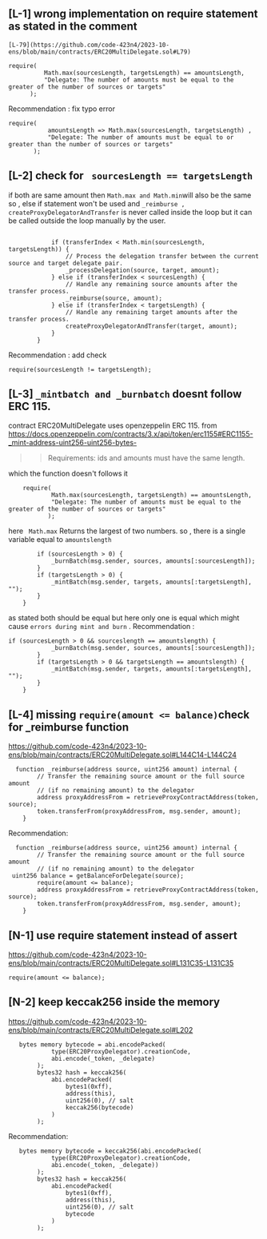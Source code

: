 ## [L-1] wrong implementation on require statement as stated in the comment 
    [L-79](https://github.com/code-423n4/2023-10-ens/blob/main/contracts/ERC20MultiDelegate.sol#L79)
  ```
 require(
            Math.max(sourcesLength, targetsLength) == amountsLength,
            "Delegate: The number of amounts must be equal to the greater of the number of sources or targets"
        );
```
Recommendation : fix typo error 
 ```
require(
            amountsLength => Math.max(sourcesLength, targetsLength) ,
            "Delegate: The number of amounts must be equal to or  greater than the number of sources or targets"
        );
```
## [L-2] check for `` sourcesLength == targetsLength``
if both are same amount then `` Math.max and Math.min ``will also be the same so , else if statement won't be used and `` _reimburse , createProxyDelegatorAndTransfer `` is never called inside the loop but it can be called outside the loop manually by the user.

```

            if (transferIndex < Math.min(sourcesLength, targetsLength)) {
                // Process the delegation transfer between the current source and target delegate pair.
                _processDelegation(source, target, amount);
            } else if (transferIndex < sourcesLength) {
                // Handle any remaining source amounts after the transfer process.
                _reimburse(source, amount);
            } else if (transferIndex < targetsLength) {
                // Handle any remaining target amounts after the transfer process.
                createProxyDelegatorAndTransfer(target, amount);
            }
        }
```

 Recommendation : add check
 ```
require(sourcesLength != targetsLength);
```
## [L-3] `` _mintbatch and _burnbatch `` doesnt follow ERC 115.
  contract ERC20MultiDelegate uses openzeppelin ERC 115.
from https://docs.openzeppelin.com/contracts/3.x/api/token/erc1155#ERC1155-_mint-address-uint256-uint256-bytes- 
>> Requirements:
ids and amounts must have the same length.

which the function doesn't follows it 
``` 
    require(
            Math.max(sourcesLength, targetsLength) == amountsLength,
            "Delegate: The number of amounts must be equal to the greater of the number of sources or targets"
           );
```
here `` Math.max``  Returns the largest of two numbers. so , there is a single variable equal to ``amountslength ``

```
        if (sourcesLength > 0) {
            _burnBatch(msg.sender, sources, amounts[:sourcesLength]);
        }
        if (targetsLength > 0) {
            _mintBatch(msg.sender, targets, amounts[:targetsLength], "");
        }
    }
```
as stated both should be equal but here only one is equal which might cause ``errors during mint and burn`` .
Recommendation :
``` 
if (sourcesLength > 0 && sourceslength == amountslength) {
            _burnBatch(msg.sender, sources, amounts[:sourcesLength]);
        }
        if (targetsLength > 0 && targetsLength == amountslength) {
            _mintBatch(msg.sender, targets, amounts[:targetsLength], "");
        }
    }
```
## [L-4] missing  `` require(amount <= balance) ``check for _reimburse function 
https://github.com/code-423n4/2023-10-ens/blob/main/contracts/ERC20MultiDelegate.sol#L144C14-L144C24
```
  function _reimburse(address source, uint256 amount) internal {
        // Transfer the remaining source amount or the full source amount
        // (if no remaining amount) to the delegator
        address proxyAddressFrom = retrieveProxyContractAddress(token, source);
        token.transferFrom(proxyAddressFrom, msg.sender, amount);
    }

```
Recommendation:
```
  function _reimburse(address source, uint256 amount) internal {
        // Transfer the remaining source amount or the full source amount
        // (if no remaining amount) to the delegator
 uint256 balance = getBalanceForDelegate(source);
        require(amount <= balance);
        address proxyAddressFrom = retrieveProxyContractAddress(token, source);
        token.transferFrom(proxyAddressFrom, msg.sender, amount);
    }
```
## [N-1]  use require statement instead of assert
https://github.com/code-423n4/2023-10-ens/blob/main/contracts/ERC20MultiDelegate.sol#L131C35-L131C35
```
require(amount <= balance); 
```
## [N-2] keep keccak256 inside the memory
https://github.com/code-423n4/2023-10-ens/blob/main/contracts/ERC20MultiDelegate.sol#L202
```
   bytes memory bytecode = abi.encodePacked(
            type(ERC20ProxyDelegator).creationCode, 
            abi.encode(_token, _delegate)
        );
        bytes32 hash = keccak256(
            abi.encodePacked(
                bytes1(0xff),
                address(this),
                uint256(0), // salt
                keccak256(bytecode)
            )
        );
```
Recommendation:
```
   bytes memory bytecode = keccak256(abi.encodePacked(
            type(ERC20ProxyDelegator).creationCode, 
            abi.encode(_token, _delegate))
        );
        bytes32 hash = keccak256(
            abi.encodePacked(
                bytes1(0xff),
                address(this),
                uint256(0), // salt
                bytecode
            )
        );
```